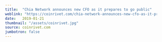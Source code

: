 ```yaml
---
title:  "Chia Network announces new CFO as it prepares to go public"
weblink: "https://coinrivet.com/chia-network-announces-new-cfo-as-it-prepares-to-go-public/"
date:   2019-01-21
thumbnail: "/assets/coinrivet.jpg"
source: coinrivet.com
jumbotron: false
---
```

